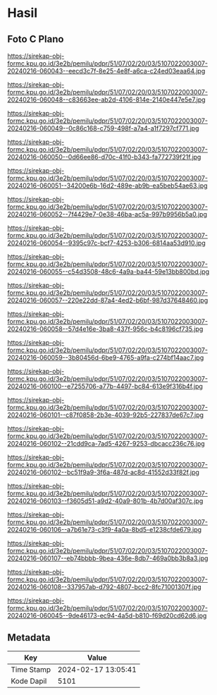 # Hasil

## Foto C Plano

https://sirekap-obj-formc.kpu.go.id/3e2b/pemilu/pdpr/51/07/02/20/03/5107022003007-20240216-060043--eecd3c7f-8e25-4e8f-a6ca-c24ed03eaa64.jpg

https://sirekap-obj-formc.kpu.go.id/3e2b/pemilu/pdpr/51/07/02/20/03/5107022003007-20240216-060048--c83663ee-ab2d-4106-814e-2140e447e5e7.jpg

https://sirekap-obj-formc.kpu.go.id/3e2b/pemilu/pdpr/51/07/02/20/03/5107022003007-20240216-060049--0c86c168-c759-498f-a7a4-a1f7297cf771.jpg

https://sirekap-obj-formc.kpu.go.id/3e2b/pemilu/pdpr/51/07/02/20/03/5107022003007-20240216-060050--0d66ee86-d70c-41f0-b343-fa772739f21f.jpg

https://sirekap-obj-formc.kpu.go.id/3e2b/pemilu/pdpr/51/07/02/20/03/5107022003007-20240216-060051--34200e6b-16d2-489e-ab9b-ea5beb54ae63.jpg

https://sirekap-obj-formc.kpu.go.id/3e2b/pemilu/pdpr/51/07/02/20/03/5107022003007-20240216-060052--7f4429e7-0e38-46ba-ac5a-997b9956b5a0.jpg

https://sirekap-obj-formc.kpu.go.id/3e2b/pemilu/pdpr/51/07/02/20/03/5107022003007-20240216-060054--9395c97c-bcf7-4253-b306-6814aa53d910.jpg

https://sirekap-obj-formc.kpu.go.id/3e2b/pemilu/pdpr/51/07/02/20/03/5107022003007-20240216-060055--c54d3508-48c6-4a9a-ba44-59e13bb800bd.jpg

https://sirekap-obj-formc.kpu.go.id/3e2b/pemilu/pdpr/51/07/02/20/03/5107022003007-20240216-060057--220e22dd-87a4-4ed2-b6bf-987d37648460.jpg

https://sirekap-obj-formc.kpu.go.id/3e2b/pemilu/pdpr/51/07/02/20/03/5107022003007-20240216-060058--57d4e16e-3ba8-437f-956c-b4c8196cf735.jpg

https://sirekap-obj-formc.kpu.go.id/3e2b/pemilu/pdpr/51/07/02/20/03/5107022003007-20240216-060059--3b80456d-6be9-4765-a9fa-c274bf14aac7.jpg

https://sirekap-obj-formc.kpu.go.id/3e2b/pemilu/pdpr/51/07/02/20/03/5107022003007-20240216-060100--e7255706-a77b-4497-bc84-613e9f316b4f.jpg

https://sirekap-obj-formc.kpu.go.id/3e2b/pemilu/pdpr/51/07/02/20/03/5107022003007-20240216-060101--c87f0858-2b3e-4039-92b5-227837de67c7.jpg

https://sirekap-obj-formc.kpu.go.id/3e2b/pemilu/pdpr/51/07/02/20/03/5107022003007-20240216-060102--21cdd9ca-7ad5-4267-9253-dbcacc236c76.jpg

https://sirekap-obj-formc.kpu.go.id/3e2b/pemilu/pdpr/51/07/02/20/03/5107022003007-20240216-060102--bc51f9a9-3f6a-487d-ac8d-41552d33f82f.jpg

https://sirekap-obj-formc.kpu.go.id/3e2b/pemilu/pdpr/51/07/02/20/03/5107022003007-20240216-060103--f3605d51-a9d2-40a9-801b-4b7d00af307c.jpg

https://sirekap-obj-formc.kpu.go.id/3e2b/pemilu/pdpr/51/07/02/20/03/5107022003007-20240216-060106--a7b61e73-c3f9-4a0a-8bd5-e1238cfde679.jpg

https://sirekap-obj-formc.kpu.go.id/3e2b/pemilu/pdpr/51/07/02/20/03/5107022003007-20240216-060107--eb74bbbb-9bea-436e-8db7-469a0bb3b8a3.jpg

https://sirekap-obj-formc.kpu.go.id/3e2b/pemilu/pdpr/51/07/02/20/03/5107022003007-20240216-060108--337957ab-d792-4807-bcc2-8fc71001307f.jpg

https://sirekap-obj-formc.kpu.go.id/3e2b/pemilu/pdpr/51/07/02/20/03/5107022003007-20240216-060045--9de46173-ec94-4a5d-b810-f69d20cd62d6.jpg


## Metadata

| Key        | Value               |
| ---------- | ------------------- |
| Time Stamp | 2024-02-17 13:05:41 |
| Kode Dapil | 5101                |



